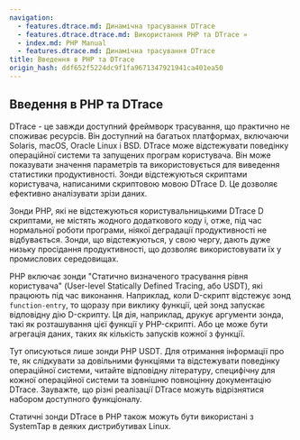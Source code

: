 ```yaml
---
navigation:
  - features.dtrace.md: Динамічна трасування DTrace
  - features.dtrace.dtrace.md: Використання PHP та DTrace »
  - index.md: PHP Manual
  - features.dtrace.md: Динамічна трасування DTrace
title: Введення в PHP та DTrace
origin_hash: ddf652f5224dc9f1fa9671347921941ca401ea50
---
```

## Введення в PHP та DTrace

DTrace - це завжди доступний фреймворк трасування, що практично не споживає ресурсів. Він доступний на багатьох платформах, включаючи Solaris, macOS, Oracle Linux і BSD. DTrace може відстежувати поведінку операційної системи та запущених програм користувача. Він може показувати значення параметрів та використовується для виведення статистики продуктивності. Зонди відстежуються скриптами користувача, написаними скриптовою мовою DTrace D. Це дозволяє ефективно аналізувати зрізи даних.

Зонди PHP, які не відстежуються користувальницькими DTrace D скриптами, не містять жодного додаткового коду і, отже, під час нормальної роботи програми, ніякої деградації продуктивності не відбувається. Зонди, що відстежуються, у свою чергу, дають дуже низьку просідання продуктивності, що дозволяє використовувати їх у промислових середовищах.

PHP включає зонди "Статично визначеного трасування рівня користувача" (User-level Statically Defined Tracing, або USDT), які працюють під час виконання. Наприклад, коли D-скрипт відстежує зонд `function-entry`, то щоразу при виклику функції, цей зонд запускає відповідну дію D-скрипту. Ця дія, наприклад, друкує аргументи зонда, такі як розташування цієї функції у PHP-скрипті. Або це може бути агрегація даних, таких як кількість запусків кожної з функції.

Тут описуються лише зонди PHP USDT. Для отримання інформації про те, як слідкувати за довільними функціями та відстежувати поведінку операційної системи, читайте відповідну літературу, специфічну для кожної операційної системи та зовнішню повноцінну документацію DTrace. Зауважте, що різні реалізації DTrace можуть відрізнятися набором доступного функціоналу.

Статичні зонди DTrace в PHP також можуть бути використані з SystemTap в деяких дистрибутивах Linux.
